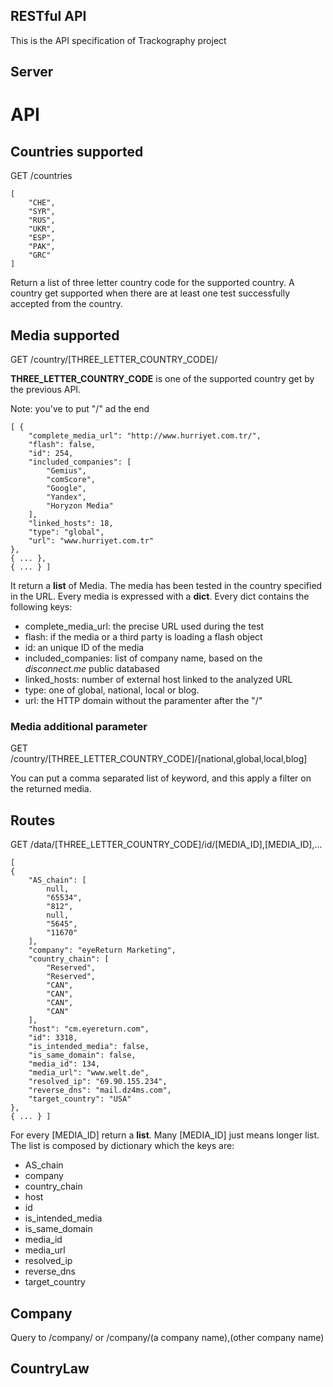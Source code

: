 ## RESTful API

This is the API specification of Trackography project 


## Server

# API

## Countries supported

GET /countries


    [
        "CHE", 
        "SYR", 
        "RUS", 
        "UKR", 
        "ESP", 
        "PAK", 
        "GRC"
    ]

Return a list of three letter country code for the supported country.
A country get supported when there are at least one test successfully 
accepted from the country.


## Media supported

GET /country/[THREE_LETTER_COUNTRY_CODE]/

**THREE_LETTER_COUNTRY_CODE** is one of the supported country get by the previous API.

Note: you've to put "/" ad the end

    [ {
        "complete_media_url": "http://www.hurriyet.com.tr/", 
        "flash": false, 
        "id": 254, 
        "included_companies": [
            "Gemius", 
            "comScore", 
            "Google", 
            "Yandex", 
            "Horyzon Media"
        ], 
        "linked_hosts": 18, 
        "type": "global", 
        "url": "www.hurriyet.com.tr"
    },
    { ... },
    { ... } ]


It return a **list** of Media. The media has been tested in the country specified
in the URL. Every media is expressed with a **dict**. Every dict contains the following keys:

  * complete_media_url: the precise URL used during the test
  * flash: if the media or a third party is loading a flash object
  * id: an unique ID of the media
  * included_companies: list of company name, based on the *disconnect.me* public databased 
  * linked_hosts: number of external host linked to the analyzed URL
  * type: one of global, national, local or blog.
  * url: the HTTP domain without the paramenter after the "/"

### Media additional parameter

GET /country/[THREE_LETTER_COUNTRY_CODE]/[national,global,local,blog]

You can put a comma separated list of keyword, and this apply a filter on the returned media.


## Routes

GET /data/[THREE_LETTER_COUNTRY_CODE]/id/[MEDIA_ID],[MEDIA_ID],...


    [
    {
        "AS_chain": [
            null, 
            "65534", 
            "812", 
            null, 
            "5645", 
            "11670"
        ], 
        "company": "eyeReturn Marketing", 
        "country_chain": [
            "Reserved", 
            "Reserved", 
            "CAN", 
            "CAN", 
            "CAN", 
            "CAN"
        ], 
        "host": "cm.eyereturn.com", 
        "id": 3318, 
        "is_intended_media": false, 
        "is_same_domain": false, 
        "media_id": 134, 
        "media_url": "www.welt.de", 
        "resolved_ip": "69.90.155.234", 
        "reverse_dns": "mail.dz4ms.com", 
        "target_country": "USA"
    },
    { ... } ]


For every [MEDIA_ID] return a **list**. Many [MEDIA_ID] just means longer list.
The list is composed by dictionary which the keys are:

  * AS_chain
  * company
  * country_chain
  * host
  * id
  * is_intended_media
  * is_same_domain
  * media_id
  * media_url
  * resolved_ip
  * reverse_dns
  * target_country

## Company 

Query to /company/ or /company/(a company name),(other company name)


## CountryLaw


